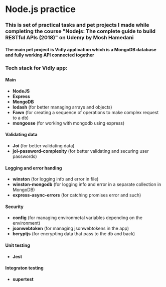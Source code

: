 # Node.js practice
### This is set of practical tasks and pet projects I made while completing the course "Nodejs: The complete guide to build RESTful APIs (2018)" on Udemy by Mosh Hamedani
#### The main pet project is Vidly application which is a MongoDB database and fully working API connected together
### Tech stack for Vidly app:
#### Main
- **NodeJS**
- **Express**
- **MongoDB**
- **lodash** (for better managing arrays and objects)
- **Fawn** (for creating a sequence of operations to make complex request to a db)
- **mongoose** (for working with mongodb using express)

#### Validating data
- **Joi** (for better validating data)
- **joi-password-complexity** (for better validating and securing user passwords)

#### Logging and error handing
- **winston** (for logging info and error in file)
- **winston-mongodb** (for logging info and error in a separate collection in MongoDB)
- **express-async-errors** (for catching promises error and such)

#### Security
- **config** (for managing environmetal variables depending on the environment)
- **jsonwebtoken** (for managing jsonwebtokens in the app)
- **bcryptjs** (for encrypting data that pass to the db and back)

#### Unit testing
- **Jest**

#### Integraton testing
- **supertest**
